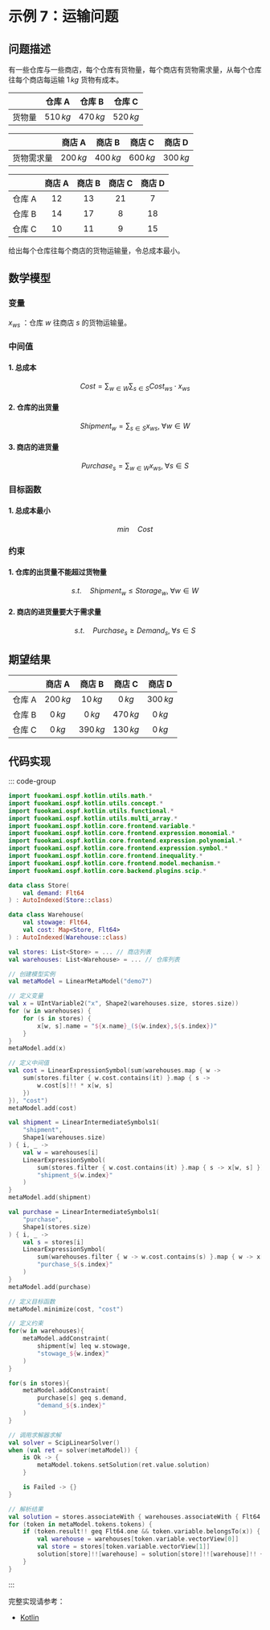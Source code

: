 # 示例 7：运输问题

## 问题描述

有一些仓库与一些商店，每个仓库有货物量，每个商店有货物需求量，从每个仓库往每个商店每运输 $1\,kg$ 货物有成本。

|        |  仓库 A   |  仓库 B   |  仓库 C   |
| :----: | :-------: | :-------: | :-------: |
| 货物量 | $510\,kg$ | $470\,kg$ | $520\,kg$ |

|            |  商店 A   |  商店 B   |  商店 C   |  商店 D   |
| :--------: | :-------: | :-------: | :-------: | :-------: |
| 货物需求量 | $200\,kg$ | $400\,kg$ | $600\,kg$ | $300\,kg$ |

|        | 商店 A | 商店 B | 商店 C | 商店 D |
| :----: | :----: | :----: | :----: | :----: |
| 仓库 A |  $12$  |  $13$  |  $21$  |  $7$   |
| 仓库 B |  $14$  |  $17$  |  $8$   |  $18$  |
| 仓库 C |  $10$  |  $11$  |  $9$   |  $15$  |

给出每个仓库往每个商店的货物运输量，令总成本最小。

## 数学模型

### 变量

$x_{ws}$ ：仓库 $w$ 往商店 $s$ 的货物运输量。

### 中间值

#### 1. 总成本

$$
Cost = \sum_{w \in W}\sum_{s \in S} Cost_{ws} \cdot x_{ws}
$$

#### 2. 仓库的出货量

$$
Shipment_{w} = \sum_{s \in S} x_{ws}, \; \forall w \in W
$$

#### 3. 商店的进货量

$$
Purchase_{s} = \sum_{w \in W} x_{ws}, \; \forall s \in S
$$

### 目标函数

#### 1. 总成本最小

$$
min \quad Cost
$$

### 约束

#### 1. 仓库的出货量不能超过货物量

$$
s.t. \quad Shipment_{w} \leq Storage_{w}, \; \forall w \in W
$$

#### 2. 商店的进货量要大于需求量

$$
s.t. \quad Purchase_{s} \geq Demand_{s}, \; \forall s \in S
$$

## 期望结果

|        |  商店 A   |  商店 B   |  商店 C   |  商店 D   |
| :----: | :-------: | :-------: | :-------: | :-------: |
| 仓库 A | $200\,kg$ | $10\,kg$  |  $0\,kg$  | $300\,kg$ |
| 仓库 B |  $0\,kg$  |  $0\,kg$  | $470\,kg$ |  $0\,kg$  |
| 仓库 C |  $0\,kg$  | $390\,kg$ | $130\,kg$ |  $0\,kg$  |

## 代码实现

::: code-group

```kotlin
import fuookami.ospf.kotlin.utils.math.*
import fuookami.ospf.kotlin.utils.concept.*
import fuookami.ospf.kotlin.utils.functional.*
import fuookami.ospf.kotlin.utils.multi_array.*
import fuookami.ospf.kotlin.core.frontend.variable.*
import fuookami.ospf.kotlin.core.frontend.expression.monomial.*
import fuookami.ospf.kotlin.core.frontend.expression.polynomial.*
import fuookami.ospf.kotlin.core.frontend.expression.symbol.*
import fuookami.ospf.kotlin.core.frontend.inequality.*
import fuookami.ospf.kotlin.core.frontend.model.mechanism.*
import fuookami.ospf.kotlin.core.backend.plugins.scip.*

data class Store(
    val demand: Flt64
) : AutoIndexed(Store::class)

data class Warehouse(
    val stowage: Flt64,
    val cost: Map<Store, Flt64>
) : AutoIndexed(Warehouse::class)

val stores: List<Store> = ... // 商店列表
val warehouses: List<Warehouse> = ... // 仓库列表

// 创建模型实例
val metaModel = LinearMetaModel("demo7")

// 定义变量
val x = UIntVariable2("x", Shape2(warehouses.size, stores.size))
for (w in warehouses) {
    for (s in stores) {
        x[w, s].name = "${x.name}_(${w.index},${s.index})"
    }
}
metaModel.add(x)

// 定义中间值
val cost = LinearExpressionSymbol(sum(warehouses.map { w ->
    sum(stores.filter { w.cost.contains(it) }.map { s ->
        w.cost[s]!! * x[w, s]
    })
}), "cost")
metaModel.add(cost)

val shipment = LinearIntermediateSymbols1(
    "shipment",
    Shape1(warehouses.size)
) { i, _ ->
    val w = warehouses[i]
    LinearExpressionSymbol(
        sum(stores.filter { w.cost.contains(it) }.map { s -> x[w, s] }),
        "shipment_${w.index}"
    )
}
metaModel.add(shipment)

val purchase = LinearIntermediateSymbols1(
    "purchase",
    Shape1(stores.size)
) { i, _ ->
    val s = stores[i]
    LinearExpressionSymbol(
        sum(warehouses.filter { w -> w.cost.contains(s) }.map { w -> x[w, s] }),
        "purchase_${s.index}"
    )
}
metaModel.add(purchase)

// 定义目标函数
metaModel.minimize(cost, "cost")

// 定义约束
for(w in warehouses){
    metaModel.addConstraint(
        shipment[w] leq w.stowage,
        "stowage_${w.index}"
    )
}

for(s in stores){
    metaModel.addConstraint(
        purchase[s] geq s.demand,
        "demand_${s.index}"
    )
}

// 调用求解器求解
val solver = ScipLinearSolver()
when (val ret = solver(metaModel)) {
    is Ok -> {
        metaModel.tokens.setSolution(ret.value.solution)
    }

    is Failed -> {}
}

// 解析结果
val solution = stores.associateWith { warehouses.associateWith { Flt64.zero }.toMutableMap() }
for (token in metaModel.tokens.tokens) {
    if (token.result!! geq Flt64.one && token.variable.belongsTo(x)) {
        val warehouse = warehouses[token.variable.vectorView[0]]
        val store = stores[token.variable.vectorView[1]]
        solution[store]!![warehouse] = solution[store]!![warehouse]!! + token.result!!
    }
}
```

:::

完整实现请参考：

- [Kotlin](https://github.com/fuookami/ospf/blob/main/examples/ospf-kotlin-example/src/main/fuookami/ospf/kotlin/example/core_demo/Demo7.kt)
